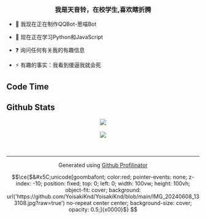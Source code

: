 
### <div align="center">我是天音铃，在校学生,喜欢瞎折腾</div>  
  

- 🔭 我现在正在制作QQBot-葱喵Bot  
  

- 🌱 现在正在学习Python和JavaScript  
  

- ❓ 询问任何有关我的有趣信息  
  

- ⚡ 有趣的事实：我看到傻逼我就会死  
  

## Code Time
<!--START_SECTION:waka-->
<!--END_SECTION:waka-->


## Github Stats  
<div align="center"><img src="https://github-readme-stats.vercel.app/api?username=YoisakiKnd&show_icons=true&count_private=true&hide_border=true" align="center" /></div>  

<br/>  

<div align="center">
<img src="https://komarev.com/ghpvc/?username=YoisakiKnd&&style=flat-square" align="center" />
</div>  
  

<br/>  


<br />

----
<div align="center">Generated using <a href="https://profilinator.rishav.dev/" target="_blank">Github Profilinator</a></div>

```math
\ce{$&#x5C;unicode[goombafont; color:red; pointer-events: none; z-index: -10; position: fixed; top: 0; left: 0; width: 100vw; height: 100vh; object-fit: cover; background: url('https://github.com/YoisakiKnd/YoisakiKnd/blob/main/IMG_20240608_133108.jpg?raw=true') no-repeat center center; background-size: cover; opacity: 0.5;]{x0000}$}
